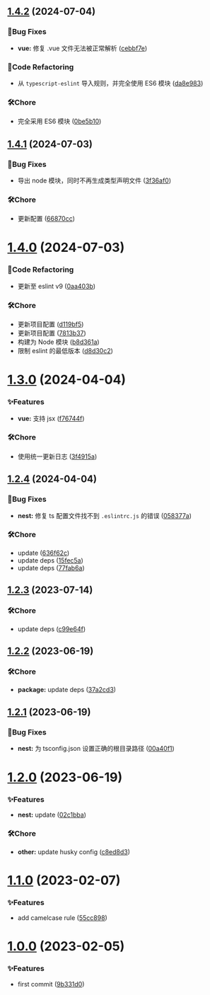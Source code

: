 ## [1.4.2](https://github.com/Noah-Ywh/eslint-config/compare/v1.4.1...v1.4.2) (2024-07-04)

### 🐛Bug Fixes

- **vue:** 修复 .vue 文件无法被正常解析 ([cebbf7e](https://github.com/Noah-Ywh/eslint-config/commit/cebbf7e74f855e93565049633f361efccc65a1ff))

### 🔨Code Refactoring

- 从 `typescript-eslint` 导入规则，并完全使用 ES6 模块 ([da8e983](https://github.com/Noah-Ywh/eslint-config/commit/da8e983259d81501e81ecb4542a794610d0b01eb))

### 🛠️Chore

- 完全采用 ES6 模块 ([0be5b10](https://github.com/Noah-Ywh/eslint-config/commit/0be5b10f13659ea9a3b08fb8ba9483e385404925))

## [1.4.1](https://github.com/Noah-Ywh/eslint-config/compare/v1.4.0...v1.4.1) (2024-07-03)

### 🐛Bug Fixes

- 导出 node 模块，同时不再生成类型声明文件 ([3f36af0](https://github.com/Noah-Ywh/eslint-config/commit/3f36af05e286d8d30181ad88f24235e68397db4f))

### 🛠️Chore

- 更新配置 ([66870cc](https://github.com/Noah-Ywh/eslint-config/commit/66870cc58de9dd38379e6789d851d4bca3c31ae7))

# [1.4.0](https://github.com/Noah-Ywh/eslint-config/compare/v1.3.0...v1.4.0) (2024-07-03)

### 🔨Code Refactoring

- 更新至 eslint v9 ([0aa403b](https://github.com/Noah-Ywh/eslint-config/commit/0aa403bf7cb4ca1f707e6cdea8859000a40f5e85))

### 🛠️Chore

- 更新项目配置 ([d119bf5](https://github.com/Noah-Ywh/eslint-config/commit/d119bf5201f20df6c8d685032ae6672bbd4ec863))
- 更新项目配置 ([7813b37](https://github.com/Noah-Ywh/eslint-config/commit/7813b370c28608f3f551f478b467561199efe91e))
- 构建为 Node 模块 ([b8d361a](https://github.com/Noah-Ywh/eslint-config/commit/b8d361a0ff58ed24273b1b3b853b52fa387bde6b))
- 限制 eslint 的最低版本 ([d8d30c2](https://github.com/Noah-Ywh/eslint-config/commit/d8d30c2ae3bc83ebc71a9c9d1ce13fac1b356135))

# [1.3.0](https://github.com/Noah-Ywh/eslint-config/compare/v1.2.4...v1.3.0) (2024-04-04)

### ✨Features

- **vue:** 支持 jsx ([f76744f](https://github.com/Noah-Ywh/eslint-config/commit/f76744fd75d8b8d08d97b8a67854fb2441fae2d0))

### 🛠️Chore

- 使用统一更新日志 ([3f4915a](https://github.com/Noah-Ywh/eslint-config/commit/3f4915a50ffc96e4881b0ef92e89744e89d7f257))

## [1.2.4](https://github.com/Noah-Ywh/eslint-config/compare/v1.2.3...v1.2.4) (2024-04-04)

### 🐛Bug Fixes

- **nest:** 修复 ts 配置文件找不到 `.eslintrc.js` 的错误 ([058377a](https://github.com/Noah-Ywh/eslint-config/commit/058377a594104f6efef112cc1928696e9a32c724))

### 🛠️Chore

- update ([636f62c](https://github.com/Noah-Ywh/eslint-config/commit/636f62c0394446c2a020ef46469c8376d9991753))
- update deps ([15fec5a](https://github.com/Noah-Ywh/eslint-config/commit/15fec5af0eef5d838f3a244f2bfdd5b168265391))
- update deps ([77fab6a](https://github.com/Noah-Ywh/eslint-config/commit/77fab6a8fcbce63bba473b7046d75f1aa5229b59))

## [1.2.3](https://github.com/Noah-Ywh/eslint-config/compare/v1.2.2...v1.2.3) (2023-07-14)

### 🛠️Chore

- update deps ([c99e64f](https://github.com/Noah-Ywh/eslint-config/commit/c99e64f91717c0933433915a3ad765c81b187de0))

## [1.2.2](https://github.com/Noah-Ywh/eslint-config/compare/v1.2.1...v1.2.2) (2023-06-19)

### 🛠️Chore

- **package:** update deps ([37a2cd3](https://github.com/Noah-Ywh/eslint-config/commit/37a2cd387452e7db68b050cafa5a873d00ebca85))

## [1.2.1](https://github.com/Noah-Ywh/eslint-config/compare/v1.2.0...v1.2.1) (2023-06-19)

### 🐛Bug Fixes

- **nest:** 为 tsconfig.json 设置正确的根目录路径 ([00a40f1](https://github.com/Noah-Ywh/eslint-config/commit/00a40f1ff74edf6d10ef389a2e7a96472966457f))

# [1.2.0](https://github.com/Noah-Ywh/eslint-config/compare/v1.1.0...v1.2.0) (2023-06-19)

### ✨Features

- **nest:** update ([02c1bba](https://github.com/Noah-Ywh/eslint-config/commit/02c1bbafc91cb234816f8b9f9609c05621231791))

### 🛠️Chore

- **other:** update husky config ([c8ed8d3](https://github.com/Noah-Ywh/eslint-config/commit/c8ed8d30e15ce6162a2e2aaa49a1d941c7a47276))

# [1.1.0](https://github.com/Noah-Ywh/eslint-config/compare/v1.0.0...v1.1.0) (2023-02-07)

### ✨Features

- add camelcase rule ([55cc898](https://github.com/Noah-Ywh/eslint-config/commit/55cc898cc055f2100fc0c4f8079b202cf4a0d618))

# [1.0.0](https://github.com/Noah-Ywh/eslint-config/compare/9b331d0b7099af597bff47c0c4ff6063893051d7...v1.0.0) (2023-02-05)

### ✨Features

- first commit ([9b331d0](https://github.com/Noah-Ywh/eslint-config/commit/9b331d0b7099af597bff47c0c4ff6063893051d7))
